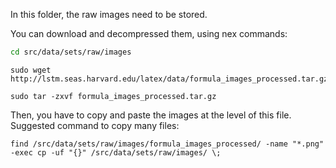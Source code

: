 In this folder, the raw images need to be stored. 

You can download and decompressed them, using nex commands:

```bash
cd src/data/sets/raw/images
```
```
sudo wget http://lstm.seas.harvard.edu/latex/data/formula_images_processed.tar.gz
```
```
sudo tar -zxvf formula_images_processed.tar.gz
```

Then, you have to copy and paste the images at the level of this file.
Suggested command to copy many files:
```
find /src/data/sets/raw/images/formula_images_processed/ -name "*.png" -exec cp -uf "{}" /src/data/sets/raw/images/ \;
```

